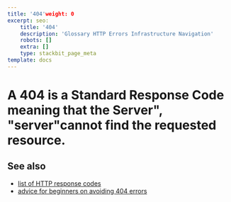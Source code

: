 ```yaml
---
title: '404'weight: 0
excerpt: seo:
    title: '404'
    description: 'Glossary HTTP Errors Infrastructure Navigation'
    robots: []
    extra: []
    type: stackbit_page_meta
template: docs
---
```



# A 404 is a Standard Response Code meaning that the Server", "server"cannot find the requested resource.

## See also

- [list of HTTP response codes](/en-US/docs/Web/HTTP/Status)
- [advice for beginners on avoiding 404 errors](/en-US/docs/Learn/Common_questions/Checking_that_your_web_site_is_working_properly)
